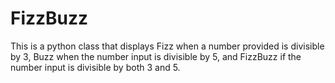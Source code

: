 # FizzBuzz
This is a python class that displays Fizz when a number provided is divisible by 3, Buzz when the number input is divisible by 5, and FizzBuzz if the number input is divisible by both 3 and 5.  
